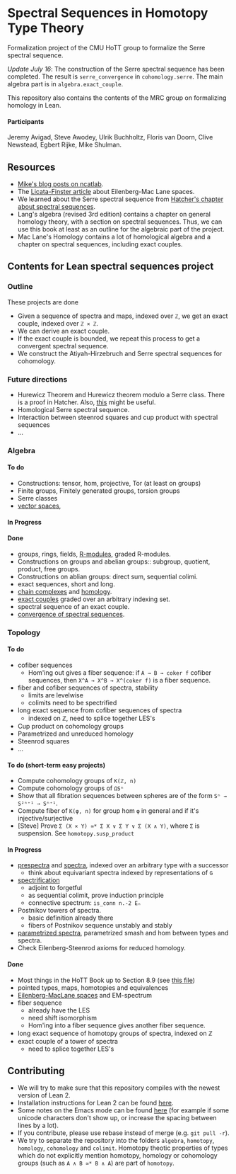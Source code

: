 # Spectral Sequences in Homotopy Type Theory

Formalization project of the CMU HoTT group to formalize the Serre spectral sequence.

*Update July 16*: The construction of the Serre spectral sequence has been completed. The result is `serre_convergence` in `cohomology.serre`.
The main algebra part is in `algebra.exact_couple`.

This repository also contains the contents of the MRC group on formalizing homology in Lean.

#### Participants
Jeremy Avigad, Steve Awodey, Ulrik Buchholtz, Floris van Doorn, Clive Newstead, Egbert Rijke, Mike Shulman.

## Resources
- [Mike's blog posts on ncatlab](https://ncatlab.org/homotopytypetheory/show/spectral+sequences).
- The [Licata-Finster article](http://dlicata.web.wesleyan.edu/pubs/lf14em/lf14em.pdf) about Eilenberg-Mac Lane spaces.
- We learned about the Serre spectral sequence from [Hatcher's chapter about spectral sequences](https://www.math.cornell.edu/~hatcher/SSAT/SSATpage.html).
- Lang's algebra (revised 3rd edition) contains a chapter on general homology theory, with a section on spectral sequences. Thus, we can use this book at least as an outline for the algebraic part of the project.
- Mac Lane's Homology contains a lot of homological algebra and a chapter on spectral sequences, including exact couples.

## Contents for Lean spectral sequences project

### Outline

These projects are done

- Given a sequence of spectra and maps, indexed over `ℤ`, we get an exact couple, indexed over `ℤ × ℤ`.
- We can derive an exact couple.
- If the exact couple is bounded, we repeat this process to get a convergent spectral sequence.
- We construct the Atiyah-Hirzebruch and Serre spectral sequences for cohomology.

### Future directions
- Hurewicz Theorem and Hurewicz theorem modulo a Serre class. There is a proof in Hatcher. Also, [this](http://www.math.uni-frankfurt.de/~johannso/SkriptAll/SkriptTopAlg/SkriptTopCW/homotop12.pdf) might be useful.
- Homological Serre spectral sequence.
- Interaction between steenrod squares and cup product with spectral sequences
- ...

### Algebra

#### To do
- Constructions: tensor, hom, projective, Tor (at least on groups)
- Finite groups, Finitely generated groups, torsion groups
- Serre classes
- [vector spaces](http://ncatlab.org/nlab/show/vector+space),

#### In Progress


#### Done
- groups, rings, fields, [R-modules](http://ncatlab.org/nlab/show/module), graded R-modules.
- Constructions on groups and abelian groups:: subgroup, quotient, product, free groups.
- Constructions on ablian groups: direct sum, sequential colimi.
- exact sequences, short and long.
- [chain complexes](http://ncatlab.org/nlab/show/chain+complex) and [homology](http://ncatlab.org/nlab/show/homology).
- [exact couples](http://ncatlab.org/nlab/show/exact+couple) graded over an arbitrary indexing set.
- spectral sequence of an exact couple.
- [convergence of spectral sequences](http://ncatlab.org/nlab/show/spectral+sequence#ConvergenceOfSpectralSequences).

### Topology

#### To do
- cofiber sequences
  + Hom'ing out gives a fiber sequence: if `A → B → coker f` cofiber
    sequences, then `X^A → X^B → X^(coker f)` is a fiber sequence.
- fiber and cofiber sequences of spectra, stability
  + limits are levelwise
  + colimits need to be spectrified
- long exact sequence from cofiber sequences of spectra
  + indexed on ℤ, need to splice together LES's
- Cup product on cohomology groups
- Parametrized and unreduced homology
- Steenrod squares
- ...

#### To do (short-term easy projects)

- Compute cohomology groups of `K(ℤ, n)`
- Compute cohomology groups of `ΩSⁿ`
- Show that all fibration sequences between spheres are of the form `Sⁿ → S²ⁿ⁺¹ → Sⁿ⁺¹`.
- Compute fiber of `K(φ, n)` for group hom `φ` in general and if it's injective/surjective
- [Steve] Prove `Σ (X × Y) ≃* Σ X ∨ Σ Y ∨ Σ (X ∧ Y)`, where `Σ` is suspension. See `homotopy.susp_product`

#### In Progress
- [prespectra](http://ncatlab.org/nlab/show/spectrum+object) and [spectra](http://ncatlab.org/nlab/show/spectrum), indexed over an arbitrary type with a successor
  + think about equivariant spectra indexed by representations of `G`
- [spectrification](http://ncatlab.org/nlab/show/higher+inductive+type#spectrification)
  + adjoint to forgetful
  + as sequential colimit, prove induction principle
  + connective spectrum: `is_conn n.-2 Eₙ`
- Postnikov towers of spectra.
  + basic definition already there
  + fibers of Postnikov sequence unstably and stably
- [parametrized spectra](http://ncatlab.org/nlab/show/parametrized+spectrum), parametrized smash and hom between types and spectra.
- Check Eilenberg-Steenrod axioms for reduced homology.


#### Done
- Most things in the HoTT Book up to Section 8.9 (see [this file](https://github.com/leanprover/lean/blob/master/hott/book.md))
- pointed types, maps, homotopies and equivalences
- [Eilenberg-MacLane spaces](http://ncatlab.org/nlab/show/Eilenberg-Mac+Lane+space) and EM-spectrum
- fiber sequence
  + already have the LES
  + need shift isomorphism
  + Hom'ing into a fiber sequence gives another fiber sequence.
- long exact sequence of homotopy groups of spectra, indexed on ℤ
- exact couple of a tower of spectra
  + need to splice together LES's

## Contributing
- We will try to make sure that this repository compiles with the newest version of Lean 2.
- Installation instructions for Lean 2 can be found [here](https://github.com/leanprover/lean2).
- Some notes on the Emacs mode can be found [here](https://github.com/leanprover/lean2/blob/master/src/emacs/README.md) (for example if some unicode characters don't show up, or increase the spacing between lines by a lot).
- If you contribute, please use rebase instead of merge (e.g. `git pull -r`).
- We try to separate the repository into the folders `algebra`, `homotopy`, `homology`, `cohomology` and `colimit`. Homotopy theotic properties of types which do not explicitly mention homotopy, homology or cohomology groups (such as `A ∧ B ≃* B ∧ A`) are part of `homotopy`.